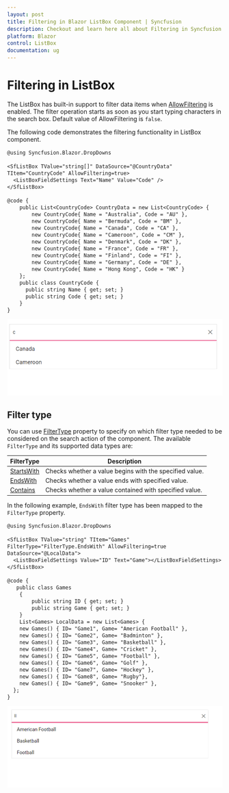 ```yaml
---
layout: post
title: Filtering in Blazor ListBox Component | Syncfusion
description: Checkout and learn here all about Filtering in Syncfusion Blazor ListBox component and much more.
platform: Blazor
control: ListBox
documentation: ug
---
```


# Filtering in ListBox

The ListBox has built-in support to filter data items when [AllowFiltering](https://help.syncfusion.com/cr/blazor/Syncfusion.Blazor.DropDowns.SfListBox-2.html#Syncfusion_Blazor_DropDowns_SfListBox_2_AllowFiltering) is enabled. The filter operation starts as soon as you start typing characters in the search box.  Default value of AllowFiltering is `false`.

The following code demonstrates the filtering functionality in ListBox component.

```cshtml
@using Syncfusion.Blazor.DropDowns

<SfListBox TValue="string[]" DataSource="@CountryData" TItem="CountryCode" AllowFiltering=true>
  <ListBoxFieldSettings Text="Name" Value="Code" />
</SfListBox>

@code {
    public List<CountryCode> CountryData = new List<CountryCode> {
        new CountryCode{ Name = "Australia", Code = "AU" },
        new CountryCode{ Name = "Bermuda", Code = "BM" },
        new CountryCode{ Name = "Canada", Code = "CA" },
        new CountryCode{ Name = "Cameroon", Code = "CM" },
        new CountryCode{ Name = "Denmark", Code = "DK" },
        new CountryCode{ Name = "France", Code = "FR" },
        new CountryCode{ Name = "Finland", Code = "FI" },
        new CountryCode{ Name = "Germany", Code = "DE" },
        new CountryCode{ Name = "Hong Kong", Code = "HK" }
    };
    public class CountryCode {
      public string Name { get; set; }
      public string Code { get; set; }
    }
}

```

![Blazor ListBox with filtering](images/blazor-listbox-filtering.png)


## Filter type

You can use [FilterType](https://help.syncfusion.com/cr/blazor/Syncfusion.Blazor.DropDowns.SfDropDownBase-1.html#Syncfusion_Blazor_DropDowns_SfDropDownBase_1_FilterType) property to specify on which filter type needed to be considered on the search action of the component. The available `FilterType` and its supported data types are:

FilterType     | Description
------------ | -------------
  [StartsWith](https://help.syncfusion.com/cr/blazor/Syncfusion.Blazor.DropDowns.FilterType.html#Syncfusion_Blazor_DropDowns_FilterType_StartsWith)       | Checks whether a value begins with the specified value.
  [EndsWith](https://help.syncfusion.com/cr/blazor/Syncfusion.Blazor.DropDowns.FilterType.html#Syncfusion_Blazor_DropDowns_FilterType_EndsWith)     | Checks whether a value ends with specified value.
  [Contains](https://help.syncfusion.com/cr/blazor/Syncfusion.Blazor.DropDowns.FilterType.html#Syncfusion_Blazor_DropDowns_FilterType_Contains)      | Checks whether a value contained with specified value.

In the following example, `EndsWith` filter type has been mapped to the `FilterType` property.

```cshtml
@using Syncfusion.Blazor.DropDowns

<SfListBox TValue="string" TItem="Games" FilterType="FilterType.EndsWith" AllowFiltering=true DataSource="@LocalData">
  <ListBoxFieldSettings Value="ID" Text="Game"></ListBoxFieldSettings>
</SfListBox>

@code {
   public class Games
    {  
        public string ID { get; set; }
        public string Game { get; set; }
    }
    List<Games> LocalData = new List<Games> {
    new Games() { ID= "Game1", Game= "American Football" },
    new Games() { ID= "Game2", Game= "Badminton" },
    new Games() { ID= "Game3", Game= "Basketball" },
    new Games() { ID= "Game4", Game= "Cricket" },
    new Games() { ID= "Game5", Game= "Football" },
    new Games() { ID= "Game6", Game= "Golf" },
    new Games() { ID= "Game7", Game= "Hockey" },
    new Games() { ID= "Game8", Game= "Rugby"},
    new Games() { ID= "Game9", Game= "Snooker" },
  };
}

```

![Blazor ListBox with Filter Type](images/blazor-listbox-filter-type.png)
